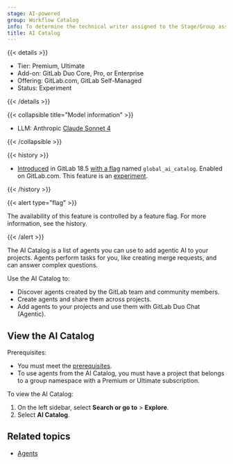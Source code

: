 ```yaml
---
stage: AI-powered
group: Workflow Catalog
info: To determine the technical writer assigned to the Stage/Group associated with this page, see https://handbook.gitlab.com/handbook/product/ux/technical-writing/#assignments
title: AI Catalog
---
```


{{< details >}}

- Tier: Premium, Ultimate
- Add-on: GitLab Duo Core, Pro, or Enterprise
- Offering: GitLab.com, GitLab Self-Managed
- Status: Experiment

{{< /details >}}

{{< collapsible title="Model information" >}}

- LLM: Anthropic [Claude Sonnet 4](https://www.anthropic.com/claude/sonnet)

{{< /collapsible >}}

{{< history >}}

- [Introduced](https://gitlab.com/gitlab-org/gitlab/-/issues/549914) in GitLab 18.5 [with a flag](../../administration/feature_flags/_index.md) named `global_ai_catalog`. Enabled on GitLab.com. This feature is an [experiment](../../policy/development_stages_support.md).

{{< /history >}}

{{< alert type="flag" >}}

The availability of this feature is controlled by a feature flag.
For more information, see the history.

{{< /alert >}}

The AI Catalog is a list of agents you can use to add agentic AI to your projects.
Agents perform tasks for you, like creating merge requests, and can answer complex questions.

Use the AI Catalog to:

- Discover agents created by the GitLab team and community members.
- Create agents and share them across projects.
- Add agents to your projects and use them with GitLab Duo Chat (Agentic).

## View the AI Catalog

Prerequisites:

- You must meet the [prerequisites](_index.md#prerequisites).
- To use agents from the AI Catalog, you must have a project that belongs to a group namespace with a Premium or Ultimate subscription.

To view the AI Catalog:

1. On the left sidebar, select **Search or go to** > **Explore**.
1. Select **AI Catalog**.

## Related topics

- [Agents](agents/_index.md)
